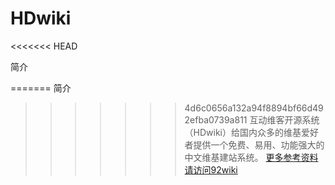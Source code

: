 HDwiki
====================================
<<<<<<< HEAD

简介

=======
简介
>>>>>>> 4d6c0656a132a94f8894bf66d492efba0739a811
互动维客开源系统（HDwiki）给国内众多的维基爱好者提供一个免费、易用、功能强大的中文维基建站系统。
[更多参考资料请访问92wiki](http://www.92wiki.com/hdwiki/category-view-20.html)